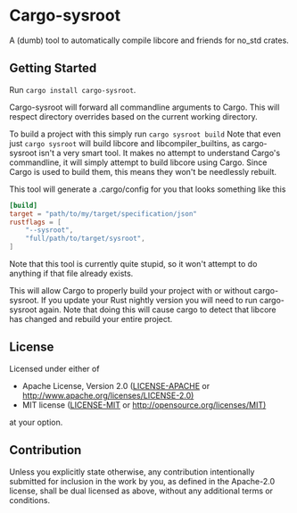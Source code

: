 # Cargo-sysroot

A (dumb) tool to automatically compile libcore and friends for no_std crates.

## Getting Started

Run `cargo install cargo-sysroot`.

Cargo-sysroot will forward all commandline arguments to Cargo.
This will respect directory overrides based on the current working directory.

To build a project with this simply run `cargo sysroot build`
Note that even just `cargo sysroot` will build libcore and libcompiler_builtins, as cargo-sysroot
isn't a very smart tool. It makes no attempt to understand Cargo's commandline,
it will simply attempt to build libcore using Cargo.
Since Cargo is used to build them, this means they won't be needlessly rebuilt.

This tool will generate a .cargo/config for you that looks something like this

```toml
[build]
target = "path/to/my/target/specification/json"
rustflags = [
    "--sysroot",
    "full/path/to/target/sysroot",
]
```

Note that this tool is currently quite stupid, so it won't attempt to do anything if that file already exists.

This will allow Cargo to properly build your project with or without cargo-sysroot.
If you update your Rust nightly version you will need to run cargo-sysroot again.
Note that doing this will cause cargo to detect that libcore has changed and rebuild your entire project.

## License

Licensed under either of

* Apache License, Version 2.0
   ([LICENSE-APACHE](LICENSE-APACHE) or <http://www.apache.org/licenses/LICENSE-2.0)>
* MIT license
   ([LICENSE-MIT](LICENSE-MIT) or <http://opensource.org/licenses/MIT)>

at your option.

## Contribution

Unless you explicitly state otherwise, any contribution intentionally submitted
for inclusion in the work by you, as defined in the Apache-2.0 license, shall be
dual licensed as above, without any additional terms or conditions.
